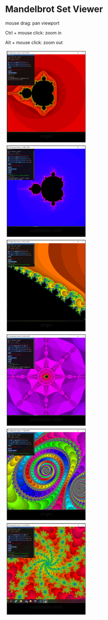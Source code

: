# Mandelbrot Set Viewer

mouse drag: pan viewport

Ctrl + mouse click: zoom in

Alt + mouse click: zoom out

<div>
    <div style="width:250px;height:290px;text-align:center;border:1px solid #333;background:#000;display:inline-block;margin:5px">
        <img src="./screenshot_origin.png"  width="250"/>
        <br/>
        origin
    </div>
    <div style="width:250px;height:290px;text-align:center;border:1px solid #333;background:#000;display:inline-block;margin:5px">
        <img src="./screenshot_color_shift.png"  width="250"/>
        <br/>
        customize color
    </div>
</div>


<div>
    <div style="width:250px;height:290px;text-align:center;border:1px solid #333;background:#000;display:inline-block;margin:5px">
        <img src="./screenshot_elephant_valley.png"  width="250"/>
        <br/>
        origin
    </div>
    <div style="width:250px;height:290px;text-align:center;border:1px solid #333;background:#000;display:inline-block;margin:5px">
        <img src="./screenshot_flower.png"  width="250"/>
        <br/>
        customize color
    </div>
</div>


<div>
    <div style="width:250px;height:290px;text-align:center;border:1px solid #333;background:#000;display:inline-block;margin:5px">
        <img src="./screenshot_spiral.png"  width="250"/>
        <br/>
        origin
    </div>
    <div style="width:250px;height:290px;text-align:center;border:1px solid #333;background:#000;display:inline-block;margin:5px">
        <img src="./screenshot_storm.png"  width="250"/>
        <br/>
        customize color
    </div>
</div>
